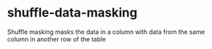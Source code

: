 # shuffle-data-masking
Shuffle masking masks the data in a column with data from the same column in another row of the table
